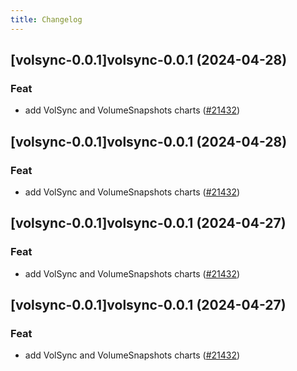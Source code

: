 ```yaml
---
title: Changelog
---
```




## [volsync-0.0.1]volsync-0.0.1 (2024-04-28)

### Feat



- add VolSync and VolumeSnapshots charts ([#21432](https://github.com/truecharts/charts/issues/21432))


## [volsync-0.0.1]volsync-0.0.1 (2024-04-28)

### Feat



- add VolSync and VolumeSnapshots charts ([#21432](https://github.com/truecharts/charts/issues/21432))


## [volsync-0.0.1]volsync-0.0.1 (2024-04-27)

### Feat



- add VolSync and VolumeSnapshots charts ([#21432](https://github.com/truecharts/charts/issues/21432))


## [volsync-0.0.1]volsync-0.0.1 (2024-04-27)

### Feat



- add VolSync and VolumeSnapshots charts ([#21432](https://github.com/truecharts/charts/issues/21432))